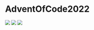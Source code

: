 # AdventOfCode2022

![](https://img.shields.io/badge/day%20📅-10-blue) 
![](https://img.shields.io/badge/stars%20⭐-2-yellow)
![](https://img.shields.io/badge/days%20completed-1-red)
